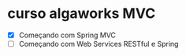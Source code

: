 # curso algaworks MVC

* [x] Começando com Spring MVC
* [ ] Começando com Web Services RESTful e Spring
